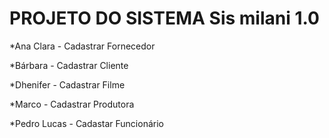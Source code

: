 # PROJETO DO SISTEMA Sis milani 1.0 

*Ana Clara - Cadastrar Fornecedor

*Bárbara - Cadastrar Cliente

*Dhenifer - Cadastrar Filme

*Marco - Cadastrar Produtora

*Pedro Lucas - Cadastar Funcionário

